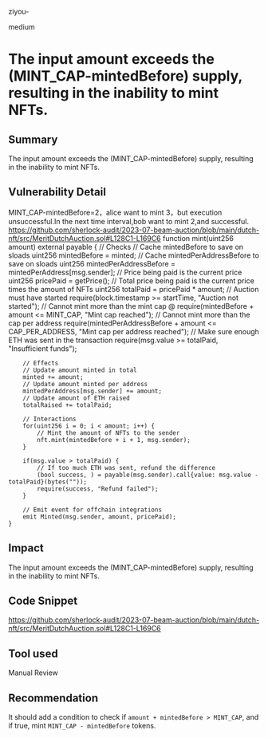 ziyou-

medium

# The input amount exceeds the (MINT_CAP-mintedBefore) supply, resulting in the inability to mint NFTs.

## Summary
The input amount exceeds the (MINT_CAP-mintedBefore) supply, resulting in the inability to mint NFTs.

## Vulnerability Detail
MINT_CAP-mintedBefore=2，alice want to mint 3，but execution unsuccessful.In the next time interval,bob want to mint 2,and successful.
https://github.com/sherlock-audit/2023-07-beam-auction/blob/main/dutch-nft/src/MeritDutchAuction.sol#L128C1-L169C6
    function mint(uint256 amount) external payable {
        // Checks
        // Cache mintedBefore to save on sloads
        uint256 mintedBefore = minted;
        // Cache mintedPerAddressBefore to save on sloads
        uint256 mintedPerAddressBefore = mintedPerAddress[msg.sender];
        // Price being paid is the current price
        uint256 pricePaid = getPrice();
        // Total price being paid is the current price times the amount of NFTs
        uint256 totalPaid = pricePaid * amount;
        // Auction must have started
        require(block.timestamp >= startTime, "Auction not started");
        // Cannot mint more than the mint cap
@       require(mintedBefore + amount <= MINT_CAP, "Mint cap reached");
        // Cannot mint more than the cap per address
        require(mintedPerAddressBefore + amount <= CAP_PER_ADDRESS, "Mint cap per address reached");
        // Make sure enough ETH was sent in the transaction
        require(msg.value >= totalPaid, "Insufficient funds");

        // Effects
        // Update amount minted in total
        minted += amount;
        // Update amount minted per address
        mintedPerAddress[msg.sender] += amount;
        // Update amount of ETH raised
        totalRaised += totalPaid;

        // Interactions
        for(uint256 i = 0; i < amount; i++) {
            // Mint the amount of NFTs to the sender
            nft.mint(mintedBefore + i + 1, msg.sender);
        }

        if(msg.value > totalPaid) {
            // If too much ETH was sent, refund the difference
            (bool success, ) = payable(msg.sender).call{value: msg.value - totalPaid}(bytes(""));
            require(success, "Refund failed");
        }

        // Emit event for offchain integrations
        emit Minted(msg.sender, amount, pricePaid);
    }

## Impact
The input amount exceeds the (MINT_CAP-mintedBefore) supply, resulting in the inability to mint NFTs.

## Code Snippet
https://github.com/sherlock-audit/2023-07-beam-auction/blob/main/dutch-nft/src/MeritDutchAuction.sol#L128C1-L169C6

## Tool used
Manual Review

## Recommendation
It should add a condition to check if `amount + mintedBefore > MINT_CAP`, and if true, mint `MINT_CAP - mintedBefore` tokens.